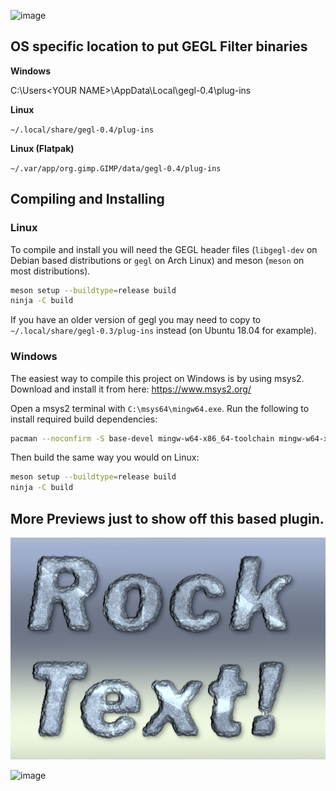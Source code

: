 ![image](https://github.com/user-attachments/assets/206d4555-a584-4202-9545-af1bf0b284e3)


## OS specific location to put GEGL Filter binaries 

**Windows**

 C:\\Users\<YOUR NAME>\AppData\Local\gegl-0.4\plug-ins
 
**Linux**
 
`~/.local/share/gegl-0.4/plug-ins`
 
**Linux (Flatpak)**
 
`~/.var/app/org.gimp.GIMP/data/gegl-0.4/plug-ins`



## Compiling and Installing

### Linux

To compile and install you will need the GEGL header files (`libgegl-dev` on
Debian based distributions or `gegl` on Arch Linux) and meson (`meson` on
most distributions).

```bash
meson setup --buildtype=release build
ninja -C build

```

If you have an older version of gegl you may need to copy to `~/.local/share/gegl-0.3/plug-ins`
instead (on Ubuntu 18.04 for example).



### Windows

The easiest way to compile this project on Windows is by using msys2.  Download
and install it from here: https://www.msys2.org/

Open a msys2 terminal with `C:\msys64\mingw64.exe`.  Run the following to
install required build dependencies:

```bash
pacman --noconfirm -S base-devel mingw-w64-x86_64-toolchain mingw-w64-x86_64-meson mingw-w64-x86_64-gegl
```

Then build the same way you would on Linux:

```bash
meson setup --buildtype=release build
ninja -C build
```

## More Previews just to show off this based plugin.


![image preview](rock_text.png )

![image](https://github.com/LinuxBeaver/GEGL-Stone-Text/assets/78667207/355e7836-111d-4b87-9bce-721880c3d8ba)





